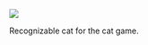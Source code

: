 ![](https://db-feed.s3.amazonaws.com/legacy/Screen_Shot_2017-06-21_at_10_11_55_AM-1498054347126.png)

Recognizable cat for the cat game.

